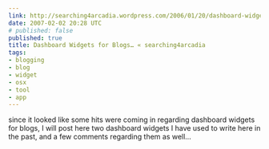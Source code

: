 ```yaml
---
link: http://searching4arcadia.wordpress.com/2006/01/20/dashboard-widgets-for-blogs/
date: 2007-02-02 20:28 UTC
# published: false
published: true
title: Dashboard Widgets for Blogs… « searching4arcadia
tags:
- blogging
- blog
- widget
- osx
- tool
- app
---
```


since it looked like some hits were coming in regarding dashboard widgets for blogs, I will post here two dashboard widgets I have used to write here in the past, and a few comments regarding them as well…
